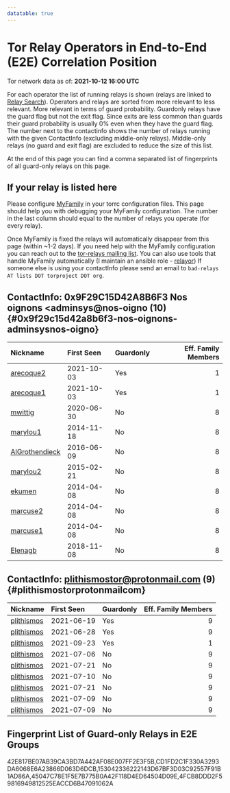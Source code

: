 ```yaml
---
datatable: true
---
```



# Tor Relay Operators in End-to-End (E2E) Correlation Position

Tor network data as of: **2021-10-12 16:00 UTC**

For each operator the list of running relays is shown (relays are linked to [Relay Search](https://metrics.torproject.org/rs.html)).
Operators and relays are sorted from more relevant to less relevant. More relevant in terms of guard probability.
Guardonly relays have the guard flag but not the exit flag.
Since exits are less common than guards their guard probability is usually 0% even when they have the guard flag.
The number next to the contactinfo shows the number of relays running with the given ContactInfo (excluding middle-only relays).
Middle-only relays (no guard and exit flag) are excluded to reduce the size of this list.

At the end of this page you can find a comma separated list of fingerprints of all guard-only relays on this page.

## If your relay is listed here
Please configure [MyFamily](https://www.torproject.org/docs/tor-manual.html.en#MyFamily) in your torrc configuration files.
This page should help you with debugging your MyFamily configuration. The number in the last column should equal to the number of
relays you operate (for every relay).

Once MyFamily is fixed the relays will automatically disappear from this page (within ~1-2 days).
If you need help with the MyFamily configuration you can reach out to the
[tor-relays mailing list](https://lists.torproject.org/cgi-bin/mailman/listinfo/tor-relays).
You can also use tools that handle MyFamily automatically (I maintain an ansible role - 
[relayor](https://medium.com/@nusenu/deploying-tor-relays-with-ansible-6612593fa34d))
If someone else is using your contactInfo please send an email to ```bad-relays AT lists DOT torproject DOT org```.


## ContactInfo: 0x9F29C15D42A8B6F3 Nos oignons &lt;adminsys@nos-oigno (10) {#0x9f29c15d42a8b6f3-nos-oignons-adminsysnos-oigno}

| Nickname                                                                                                  | First Seen   | Guardonly   |   Eff. Family Members |
|:----------------------------------------------------------------------------------------------------------|:-------------|:------------|----------------------:|
| [arecoque2](https://metrics.torproject.org/rs.html#details/42E817BE07AB39CA3BD7A442AF08E007FF2E3F5B)      | 2021-10-03   | Yes         |                     1 |
| [arecoque1](https://metrics.torproject.org/rs.html#details/CD1FD2C1F330A3293DA6068E6A23866D063D6DCB)      | 2021-10-03   | Yes         |                     1 |
| [mwittig](https://metrics.torproject.org/rs.html#details/2AB6F7D59DF6153F4DB1DB6479C3422F5724C4BA)        | 2020-06-30   | No          |                     8 |
| [marylou1](https://metrics.torproject.org/rs.html#details/578E007E5E4535FBFEF7758D8587B07B4C8C5D06)       | 2014-11-18   | No          |                     8 |
| [AlGrothendieck](https://metrics.torproject.org/rs.html#details/8E6EDA78D8E3ABA88D877C3E37D6D4F0938C7B9F) | 2016-06-09   | No          |                     8 |
| [marylou2](https://metrics.torproject.org/rs.html#details/90FD830C357A5109AB3C505287713F1AC811174C)       | 2015-02-21   | No          |                     8 |
| [ekumen](https://metrics.torproject.org/rs.html#details/9BA84E8C90083676F86C7427C8D105925F13716C)         | 2014-04-08   | No          |                     8 |
| [marcuse2](https://metrics.torproject.org/rs.html#details/C656B41AEFB40A141967EBF49D6E69603C9B4A11)       | 2014-04-08   | No          |                     8 |
| [marcuse1](https://metrics.torproject.org/rs.html#details/EFAE44728264982224445E96214C15F9075DEE1D)       | 2014-04-08   | No          |                     8 |
| [Elenagb](https://metrics.torproject.org/rs.html#details/F47B13BFCE4EF48CDEF6C4D7C7A99208EBB972B5)        | 2018-11-08   | No          |                     8 |

## ContactInfo: plithismostor@protonmail.com (9) {#plithismostorprotonmailcom}

| Nickname                                                                                              | First Seen   | Guardonly   |   Eff. Family Members |
|:------------------------------------------------------------------------------------------------------|:-------------|:------------|----------------------:|
| [plithismos](https://metrics.torproject.org/rs.html#details/45047C78E1F5E7B775B0A42F118D4ED64504D09E) | 2021-06-19   | Yes         |                     9 |
| [plithismos](https://metrics.torproject.org/rs.html#details/4FCB8DDD2F59816949812525EACCD6B47091062A) | 2021-06-28   | Yes         |                     9 |
| [plithismos](https://metrics.torproject.org/rs.html#details/153042336222143D67BF3D03C92557F91B1AD86A) | 2021-09-23   | Yes         |                     1 |
| [plithismos](https://metrics.torproject.org/rs.html#details/1917535158147B554B49FA4B2245751C1EF21D2E) | 2021-07-06   | No          |                     9 |
| [plithismos](https://metrics.torproject.org/rs.html#details/4B1D53F25E019C211FC26BE2BB61612625CE2D44) | 2021-07-21   | No          |                     9 |
| [plithismos](https://metrics.torproject.org/rs.html#details/7798C99855EF1A08C64DF0497C97608F7062F112) | 2021-07-10   | No          |                     9 |
| [plithismos](https://metrics.torproject.org/rs.html#details/9FD8AF6546A248A4C7F07A79325496015D799195) | 2021-07-21   | No          |                     9 |
| [plithismos](https://metrics.torproject.org/rs.html#details/B3195576E1E6A8F342C312A2F0D1AFCAAF5A5EDF) | 2021-07-09   | No          |                     9 |
| [plithismos](https://metrics.torproject.org/rs.html#details/D3BAB67D1079EA080B83F158D69CA270FA44486B) | 2021-07-09   | No          |                     9 |


## Fingerprint List of Guard-only Relays in E2E Groups

42E817BE07AB39CA3BD7A442AF08E007FF2E3F5B,CD1FD2C1F330A3293DA6068E6A23866D063D6DCB,153042336222143D67BF3D03C92557F91B1AD86A,45047C78E1F5E7B775B0A42F118D4ED64504D09E,4FCB8DDD2F59816949812525EACCD6B47091062A